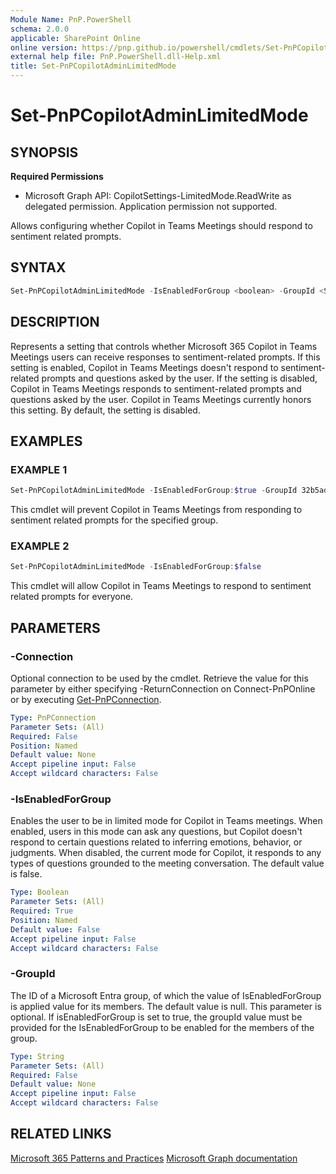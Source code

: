 ```yaml
---
Module Name: PnP.PowerShell
schema: 2.0.0
applicable: SharePoint Online
online version: https://pnp.github.io/powershell/cmdlets/Set-PnPCopilotAdminLimitedMode.html
external help file: PnP.PowerShell.dll-Help.xml
title: Set-PnPCopilotAdminLimitedMode
---
```

  
# Set-PnPCopilotAdminLimitedMode

## SYNOPSIS

**Required Permissions**

  * Microsoft Graph API: CopilotSettings-LimitedMode.ReadWrite as delegated permission. Application permission not supported.

Allows configuring whether Copilot in Teams Meetings should respond to sentiment related prompts.

## SYNTAX

```powershell
Set-PnPCopilotAdminLimitedMode -IsEnabledForGroup <boolean> -GroupId <String> [-Verbose] [-Connection <PnPConnection>] 
```
## DESCRIPTION

Represents a setting that controls whether Microsoft 365 Copilot in Teams Meetings users can receive responses to sentiment-related prompts. If this setting is enabled, Copilot in Teams Meetings doesn't respond to sentiment-related prompts and questions asked by the user. If the setting is disabled, Copilot in Teams Meetings responds to sentiment-related prompts and questions asked by the user. Copilot in Teams Meetings currently honors this setting. By default, the setting is disabled.

## EXAMPLES

### EXAMPLE 1
```powershell
Set-PnPCopilotAdminLimitedMode -IsEnabledForGroup:$true -GroupId 32b5ad0f-b502-4083-9d01-0f192f15b2b6
```

This cmdlet will prevent Copilot in Teams Meetings from responding to sentiment related prompts for the specified group.

### EXAMPLE 2
```powershell
Set-PnPCopilotAdminLimitedMode -IsEnabledForGroup:$false
```

This cmdlet will allow Copilot in Teams Meetings to respond to sentiment related prompts for everyone.

## PARAMETERS

### -Connection
Optional connection to be used by the cmdlet. Retrieve the value for this parameter by either specifying -ReturnConnection on Connect-PnPOnline or by executing [Get-PnPConnection](Get-PnPConnection.md).

```yaml
Type: PnPConnection
Parameter Sets: (All)
Required: False
Position: Named
Default value: None
Accept pipeline input: False
Accept wildcard characters: False
```

### -IsEnabledForGroup
Enables the user to be in limited mode for Copilot in Teams meetings. When enabled, users in this mode can ask any questions, but Copilot doesn't respond to certain questions related to inferring emotions, behavior, or judgments. When disabled, the current mode for Copilot, it responds to any types of questions grounded to the meeting conversation. The default value is false.

```yaml
Type: Boolean
Parameter Sets: (All)
Required: True
Position: Named
Default value: False
Accept pipeline input: False
Accept wildcard characters: False
```

### -GroupId
The ID of a Microsoft Entra group, of which the value of IsEnabledForGroup is applied value for its members. The default value is null. This parameter is optional. If isEnabledForGroup is set to true, the groupId value must be provided for the IsEnabledForGroup to be enabled for the members of the group.

```yaml
Type: String
Parameter Sets: (All)
Required: False
Default value: None
Accept pipeline input: False
Accept wildcard characters: False
```

## RELATED LINKS

[Microsoft 365 Patterns and Practices](https://aka.ms/m365pnp)
[Microsoft Graph documentation](https://learn.microsoft.com/graph/api/copilotadminlimitedmode-update)